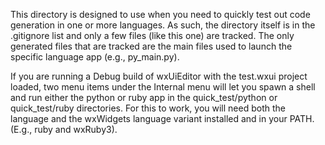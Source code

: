 This directory is designed to use when you need to quickly test out code generation in one or more languages. As such, the directory itself is in the .gitignore list and only a few files (like this one) are tracked. The only generated files that are tracked are the main files used to launch the specific language app (e.g., py_main.py).

If you are running a Debug build of wxUiEditor with the test.wxui project loaded, two menu items under the Internal menu will let you spawn a shell and run either the python or ruby app in the quick_test/python or quick_test/ruby directories. For this to work, you will need both the language and the wxWidgets language variant installed and in your PATH. (E.g., ruby and wxRuby3).
